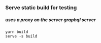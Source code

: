
### Serve static build for testing
##### uses a proxy on the server graphql server
````
yarn build
serve -s build
````
